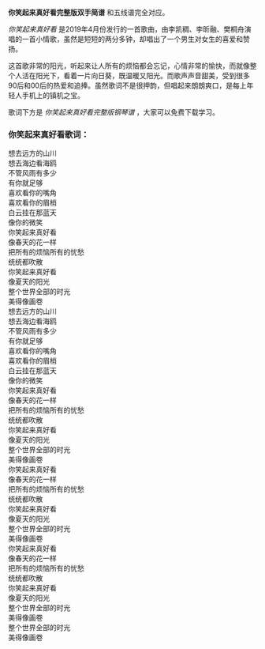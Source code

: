 

**你笑起来真好看完整版双手简谱** 和五线谱完全对应。

_你笑起来真好看_ 是2019年4月份发行的一首歌曲，由李凯稠、李昕融、樊桐舟演唱的一首小情歌，虽然是短短的两分多钟，却唱出了一个男生对女生的喜爱和赞扬。

这首歌非常的阳光，听起来让人所有的烦恼都会忘记，心情非常的愉快，而就像整个人活在阳光下，看着一片向日葵，既温暖又阳光。而歌声声音甜美，受到很多90后和00后的热爱和追捧。虽然歌词不是很押韵，但唱起来朗朗爽口，是每上年轻人手机上的镇机之宝。

歌词下方是 _你笑起来真好看完整版钢琴谱_ ，大家可以免费下载学习。

### 你笑起来真好看歌词：

想去远方的山川  
想去海边看海鸥  
不管风雨有多少  
有你就足够  
喜欢看你的嘴角  
喜欢看你的眉梢  
白云挂在那蓝天  
像你的微笑  
你笑起来真好看  
像春天的花一样  
把所有的烦恼所有的忧愁  
统统都吹散  
你笑起来真好看  
像夏天的阳光  
整个世界全部的时光  
美得像画卷  
想去远方的山川  
想去海边看海鸥  
不管风雨有多少  
有你就足够  
喜欢看你的嘴角  
喜欢看你的眉梢  
白云挂在那蓝天  
像你的微笑  
你笑起来真好看  
像春天的花一样  
把所有的烦恼所有的忧愁  
统统都吹散  
你笑起来真好看  
像夏天的阳光  
整个世界全部的时光  
美得像画卷  
你笑起来真好看  
像春天的花一样  
把所有的烦恼所有的忧愁  
统统都吹散  
你笑起来真好看  
像夏天的阳光  
整个世界全部的时光  
美得像画卷  
你笑起来真好看  
像春天的花一样  
把所有的烦恼所有的忧愁  
统统都吹散  
你笑起来真好看  
像夏天的阳光  
整个世界全部的时光  
美得像画卷  
整个世界全部的时光  
美得像画卷

